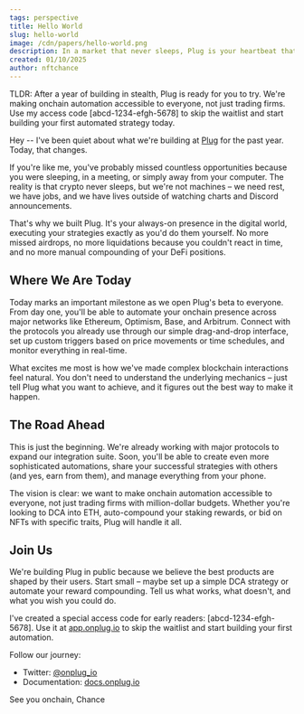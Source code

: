 ```yaml
---
tags: perspective
title: Hello World
slug: hello-world
image: /cdn/papers/hello-world.png
description: In a market that never sleeps, Plug is your heartbeat that keeps your onchain presence constant.
created: 01/10/2025
author: nftchance
---
```


TLDR: After a year of building in stealth, Plug is ready for you to try. We're making onchain automation accessible to everyone, not just trading firms. Use my access code [abcd-1234-efgh-5678] to skip the waitlist and start building your first automated strategy today.

Hey -- I've been quiet about what we're building at [Plug](/) for the past year. Today, that changes.

If you're like me, you've probably missed countless opportunities because you were sleeping, in a meeting, or simply away from your computer. The reality is that crypto never sleeps, but we're not machines – we need rest, we have jobs, and we have lives outside of watching charts and Discord announcements.

That's why we built Plug. It's your always-on presence in the digital world, executing your strategies exactly as you'd do them yourself. No more missed airdrops, no more liquidations because you couldn't react in time, and no more manual compounding of your DeFi positions.

## Where We Are Today

Today marks an important milestone as we open Plug's beta to everyone. From day one, you'll be able to automate your onchain presence across major networks like Ethereum, Optimism, Base, and Arbitrum. Connect with the protocols you already use through our simple drag-and-drop interface, set up custom triggers based on price movements or time schedules, and monitor everything in real-time.

What excites me most is how we've made complex blockchain interactions feel natural. You don't need to understand the underlying mechanics – just tell Plug what you want to achieve, and it figures out the best way to make it happen.

## The Road Ahead

This is just the beginning. We're already working with major protocols to expand our integration suite. Soon, you'll be able to create even more sophisticated automations, share your successful strategies with others (and yes, earn from them), and manage everything from your phone.

The vision is clear: we want to make onchain automation accessible to everyone, not just trading firms with million-dollar budgets. Whether you're looking to DCA into ETH, auto-compound your staking rewards, or bid on NFTs with specific traits, Plug will handle it all.

## Join Us

We're building Plug in public because we believe the best products are shaped by their users. Start small – maybe set up a simple DCA strategy or automate your reward compounding. Tell us what works, what doesn't, and what you wish you could do.

I've created a special access code for early readers: [abcd-1234-efgh-5678]. Use it at [app.onplug.io](https://app.onplug.io) to skip the waitlist and start building your first automation.

Follow our journey:

- Twitter: [@onplug_io](https://twitter.com/onplug_io)
- Documentation: [docs.onplug.io](https://docs.onplug.io)

See you onchain,
Chance
